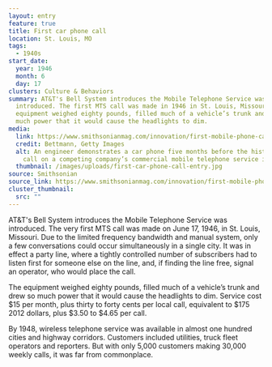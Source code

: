 ```yaml
---
layout: entry
feature: true
title: First car phone call
location: St. Louis, MO
tags:
  - 1940s
start_date:
  year: 1946
  month: 6
  day: 17
clusters: Culture & Behaviors
summary: AT&T's Bell System introduces the Mobile Telephone Service was
  introduced. The first MTS call was made in 1946 in St. Louis, Missouri. The
  equipment weighed eighty pounds, filled much of a vehicle’s trunk and drew so
  much power that it would cause the headlights to dim.
media:
  link: https://www.smithsonianmag.com/innovation/first-mobile-phone-call-was-made-75-years-ago-180978003/
  credit: Bettmann, Getty Images
  alt: An engineer demonstrates a car phone five months before the historic first
    call on a competing company’s commercial mobile telephone service in 1946.
  thumbnail: /images/uploads/first-car-phone-call-entry.jpg
source: Smithsonian
source_link: https://www.smithsonianmag.com/innovation/first-mobile-phone-call-was-made-75-years-ago-180978003/
cluster_thumbnail:
  src: ""
---
```

AT&T's Bell System introduces the Mobile Telephone Service was introduced. The very first MTS call was made on June 17, 1946, in St. Louis, Missouri. Due to the limited frequency bandwidth and manual system, only a few conversations could occur simultaneously in a single city. It was in effect a party line, where a tightly controlled number of subscribers had to listen first for someone else on the line, and, if finding the line free, signal an operator, who would place the call. 

The equipment weighed eighty pounds, filled much of a vehicle’s trunk and drew so much power that it would cause the headlights to dim. Service cost $15 per month, plus thirty to forty cents per local call, equivalent to $175 2012 dollars, plus $3.50 to $4.65 per call. 

By 1948, wireless telephone service was available in almost one hundred cities and highway corridors. Customers included utilities, truck fleet operators and reporters. But with only 5,000 customers making 30,000 weekly calls, it was far from commonplace.